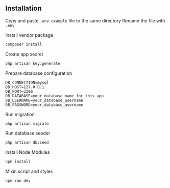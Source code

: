 ## Installation

Copy and paste ```.env.example``` file to the same directory
Rename the file with ```.env```

Install vendor package

```bash
composer install
```

Create app secret

```bash
php artisan key:generate
```

Prepare database configuration
```dotenv
DB_CONNECTION=mysql
DB_HOST=127.0.0.1
DB_PORT=3306
DB_DATABASE=your_database_name_for_this_app
DB_USERNAME=your_database_username
DB_PASSWORD=your_database_username
```

Run migration

```bash
php artisan migrate
```

Run database seeder

```bash
php artisan db:seed
```

Install Node Modules

```bash
npm install
```

Mixin script and styles

```bash
npm run dev
```

